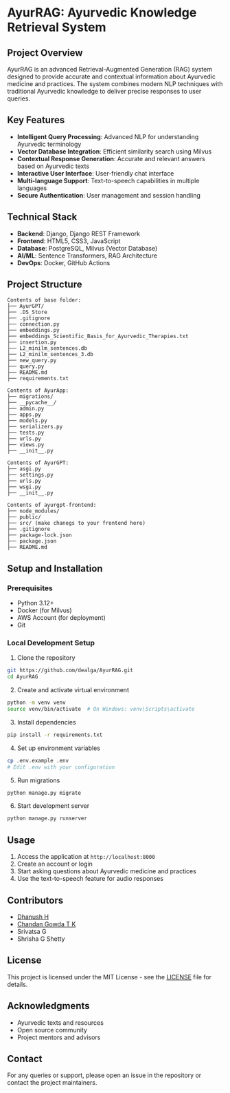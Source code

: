 # AyurRAG: Ayurvedic Knowledge Retrieval System

## Project Overview
AyurRAG is an advanced Retrieval-Augmented Generation (RAG) system designed to provide accurate and contextual information about Ayurvedic medicine and practices. The system combines modern NLP techniques with traditional Ayurvedic knowledge to deliver precise responses to user queries.

## Key Features
- **Intelligent Query Processing**: Advanced NLP for understanding Ayurvedic terminology
- **Vector Database Integration**: Efficient similarity search using Milvus
- **Contextual Response Generation**: Accurate and relevant answers based on Ayurvedic texts
- **Interactive User Interface**: User-friendly chat interface
- **Multi-language Support**: Text-to-speech capabilities in multiple languages
- **Secure Authentication**: User management and session handling

## Technical Stack
- **Backend**: Django, Django REST Framework
- **Frontend**: HTML5, CSS3, JavaScript
- **Database**: PostgreSQL, Milvus (Vector Database)
- **AI/ML**: Sentence Transformers, RAG Architecture
- **DevOps**: Docker, GitHub Actions

## Project Structure
```
Contents of base folder:
├── AyurGPT/
├── .DS_Store
├── .gitignore
├── connection.py
├── embeddings.py
├── embeddings_Scientific_Basis_for_Ayurvedic_Therapies.txt
├── insertion.py
├── L2_minilm_sentences.db
├── L2_minilm_sentences_3.db
├── new_query.py
├── query.py
├── README.md
├── requirements.txt

Contents of AyurApp:
├── migrations/
├── __pycache__/
├── admin.py
├── apps.py
├── models.py
├── serializers.py
├── tests.py
├── urls.py
├── views.py
├── __init__.py

Contents of AyurGPT:
├── asgi.py
├── settings.py
├── urls.py
├── wsgi.py
├── __init__.py

Contents of ayurgpt-frontend:
├── node_modules/
├── public/
├── src/ (make chanegs to your frontend here)
├── .gitignore
├── package-lock.json
├── package.json
├── README.md
```

## Setup and Installation

### Prerequisites
- Python 3.12+
- Docker (for Milvus)
- AWS Account (for deployment)
- Git

### Local Development Setup
1. Clone the repository
```bash
git https://github.com/dealga/AyurRAG.git
cd AyurRAG
```

2. Create and activate virtual environment
```bash
python -m venv venv
source venv/bin/activate  # On Windows: venv\Scripts\activate
```

3. Install dependencies
```bash
pip install -r requirements.txt
```

4. Set up environment variables
```bash
cp .env.example .env
# Edit .env with your configuration
```

5. Run migrations
```bash
python manage.py migrate
```

6. Start development server
```bash
python manage.py runserver
```

## Usage
1. Access the application at `http://localhost:8000`
2. Create an account or login
3. Start asking questions about Ayurvedic medicine and practices
4. Use the text-to-speech feature for audio responses

## Contributors
- [Dhanush H](https://github.com/dealga)
- [Chandan Gowda T K](https://github.com/Chandangowdatk)
- Srivatsa G
- Shrisha G Shetty

## License
This project is licensed under the MIT License - see the [LICENSE](LICENSE) file for details.

## Acknowledgments
- Ayurvedic texts and resources
- Open source community
- Project mentors and advisors

## Contact
For any queries or support, please open an issue in the repository or contact the project maintainers. 
